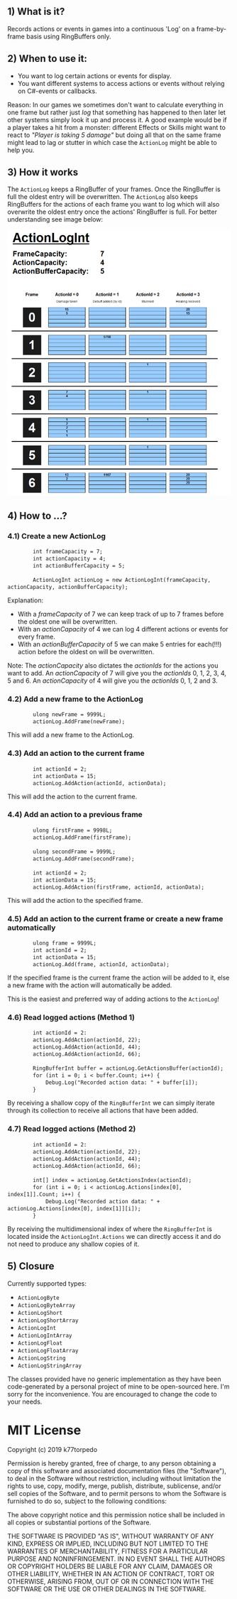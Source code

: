 ## 1) What is it?
Records actions or events in games into a continuous 'Log' on a frame-by-frame basis using RingBuffers only.


## 2) When to use it:
* You want to log certain actions or events for display.
* You want different systems to access actions or events without relying on C#-events or callbacks. 

Reason: In our games we sometimes don't want to calculate everything in one frame but rather just _log_ that something has happened to then later let other systems simply look it up and process it. A good example would be if a player takes a hit from a monster: different Effects or Skills might want to react to _"Player is taking 5 damage"_ but doing all that on the same frame might lead to lag or stutter in which case the `ActionLog` might be able to help you.

## 3) How it works
The `ActionLog` keeps a RingBuffer of your frames. Once the RingBuffer is full the oldest entry will be overwritten. The `ActionLog` also keeps RingBuffers for the actions of each frame you want to log which will also overwrite the oldest entry once the actions' RingBuffer is full. For better understanding see image below:


![Overview](https://raw.githubusercontent.com/k77torpedo/ActionLog/master/Documentation/ActionLog_Overview.png)


## 4) How to ...?

### 4.1) Create a new ActionLog
```
        int frameCapacity = 7;
        int actionCapacity = 4;
        int actionBufferCapacity = 5;

        ActionLogInt actionLog = new ActionLogInt(frameCapacity, actionCapacity, actionBufferCapacity);
```
Explanation: 
* With a _frameCapacity_ of 7 we can keep track of up to 7 frames before the oldest one will be overwritten. 
* With an _actionCapacity_ of 4 we can log 4 different actions or events for every frame. 
* With an _actionBufferCapacity_ of 5 we can make 5 entries for each(!!!) action before the oldest on will be overwritten.

Note: The _actionCapacity_ also dictates the _actionIds_ for the actions you want to add. An _actionCapacity_ of 7 will give you the _actionIds_ 0, 1, 2, 3, 4, 5 and 6. An _actionCapacity_ of 4 will give you the _actionIds_ 0, 1, 2 and 3.


### 4.2) Add a new frame to the ActionLog
```
        ulong newFrame = 9999L;
        actionLog.AddFrame(newFrame);
```
This will add a new frame to the ActionLog.


### 4.3) Add an action to the current frame
```
        int actionId = 2;
        int actionData = 15;
        actionLog.AddAction(actionId, actionData);
```
This will add the action to the current frame.


### 4.4) Add an action to a previous frame
```
        ulong firstFrame = 9998L;
        actionLog.AddFrame(firstFrame);
        
        ulong secondFrame = 9999L;
        actionLog.AddFrame(secondFrame);
        
        int actionId = 2;
        int actionData = 15;
        actionLog.AddAction(firstFrame, actionId, actionData);
```
This will add the action to the specified frame.


### 4.5) Add an action to the current frame or create a new frame automatically
```
        ulong frame = 9999L;
        int actionId = 2;
        int actionData = 15;
        actionLog.Add(frame, actionId, actionData);
```
If the specified frame is the current frame the action will be added to it, else a new frame with the action will automatically be added.

This is the easiest and preferred way of adding actions to the `ActionLog`!


### 4.6) Read logged actions (Method 1)
```
        int actionId = 2:
        actionLog.AddAction(actionId, 22);
        actionLog.AddAction(actionId, 44);
        actionLog.AddAction(actionId, 66);
        
        RingBufferInt buffer = actionLog.GetActionsBuffer(actionId);
        for (int i = 0; i < buffer.Count; i++) {
            Debug.Log("Recorded action data: " + buffer[i]);
        }
```
By receiving a shallow copy of the `RingBufferInt` we can simply iterate through its collection to receive all actions that have been added.


### 4.7) Read logged actions (Method 2)
```
        int actionId = 2:
        actionLog.AddAction(actionId, 22);
        actionLog.AddAction(actionId, 44);
        actionLog.AddAction(actionId, 66);

        int[] index = actionLog.GetActionsIndex(actionId);
        for (int i = 0; i < actionLog.Actions[index[0], index[1]].Count; i++) {
            Debug.Log("Recorded action data: " + actionLog.Actions[index[0], index[1]][i]);
        }
```
By receiving the multidimensional index of where the `RingBufferInt` is located inside the `ActionLogInt.Actions` we can directly access it and do not need to produce any shallow copies of it.


## 5) Closure
Currently supported types:
* `ActionLogByte`
* `ActionLogByteArray`
* `ActionLogShort`
* `ActionLogShortArray`
* `ActionLogInt`
* `ActionLogIntArray`
* `ActionLogFloat`
* `ActionLogFloatArray`
* `ActionLogString`
* `ActionLogStringArray`

The classes provided have no generic implementation as they have been code-generated by a personal project of mine to be open-sourced here. I'm sorry for the inconvenience. You are encouraged to change the code to your needs.


# MIT License
Copyright (c) 2019 k77torpedo

Permission is hereby granted, free of charge, to any person obtaining a copy
of this software and associated documentation files (the "Software"), to deal
in the Software without restriction, including without limitation the rights
to use, copy, modify, merge, publish, distribute, sublicense, and/or sell
copies of the Software, and to permit persons to whom the Software is
furnished to do so, subject to the following conditions:

The above copyright notice and this permission notice shall be included in all
copies or substantial portions of the Software.

THE SOFTWARE IS PROVIDED "AS IS", WITHOUT WARRANTY OF ANY KIND, EXPRESS OR
IMPLIED, INCLUDING BUT NOT LIMITED TO THE WARRANTIES OF MERCHANTABILITY,
FITNESS FOR A PARTICULAR PURPOSE AND NONINFRINGEMENT. IN NO EVENT SHALL THE
AUTHORS OR COPYRIGHT HOLDERS BE LIABLE FOR ANY CLAIM, DAMAGES OR OTHER
LIABILITY, WHETHER IN AN ACTION OF CONTRACT, TORT OR OTHERWISE, ARISING FROM,
OUT OF OR IN CONNECTION WITH THE SOFTWARE OR THE USE OR OTHER DEALINGS IN THE
SOFTWARE.
